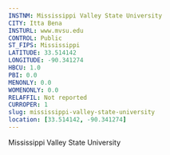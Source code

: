 ```yaml
---
INSTNM: Mississippi Valley State University
CITY: Itta Bena
INSTURL: www.mvsu.edu
CONTROL: Public
ST_FIPS: Mississippi
LATITUDE: 33.514142
LONGITUDE: -90.341274
HBCU: 1.0
PBI: 0.0
MENONLY: 0.0
WOMENONLY: 0.0
RELAFFIL: Not reported
CURROPER: 1
slug: mississippi-valley-state-university
location: [33.514142, -90.341274]
---
```

Mississippi Valley State University